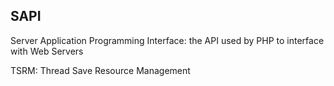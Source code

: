 SAPI
---

Server Application Programming Interface: the API used by PHP to interface with Web Servers

TSRM: Thread Save Resource Management
